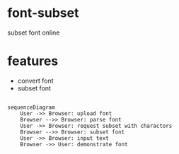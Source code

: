 # font-subset

subset font online

# features
- convert font
- subset font

```mermaid

sequenceDiagram
    User ->> Browser: upload font
    Browser -->> Browser: parse font
    User ->> Browser: request subset with charactors
    Browser -->> Browser: subset font
    User ->> Browser: input text
    Browser ->> User: demonstrate font
```
